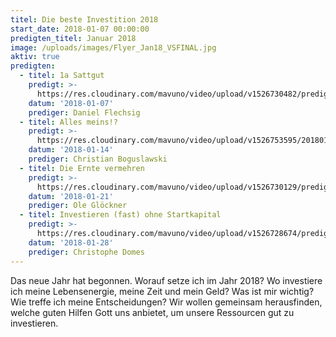 ```yaml
---
titel: Die beste Investition 2018
start_date: 2018-01-07 00:00:00
predigten_titel: Januar 2018
image: /uploads/images/Flyer_Jan18_VSFINAL.jpg
aktiv: true
predigten:
  - titel: 1a Sattgut
    predigt: >-
      https://res.cloudinary.com/mavuno/video/upload/v1526730482/predigten/20180107_Predigt_Flechsig_Die_Beste_Investition_01.mp3
    datum: '2018-01-07'
    prediger: Daniel Flechsig
  - titel: Alles meins!?
    predigt: >-
      https://res.cloudinary.com/mavuno/video/upload/v1526753595/20180114_Predigt_Boguslawski_Die_Beste_Investition_02.mp3
    datum: '2018-01-14'
    prediger: Christian Boguslawski
  - titel: Die Ernte vermehren
    predigt: >-
      https://res.cloudinary.com/mavuno/video/upload/v1526730129/predigten/20180121_Predigt_Gloeckner_Die_Beste_Investition_03.mp3
    datum: '2018-01-21'
    prediger: Ole Glöckner
  - titel: Investieren (fast) ohne Startkapital
    predigt: >-
      https://res.cloudinary.com/mavuno/video/upload/v1526728674/predigten/20180128_Predigt_Domes_Die_beste_Investition_04.mp3
    datum: '2018-01-28'
    prediger: Christophe Domes
---
```


Das neue Jahr hat begonnen. Worauf setze ich im Jahr 2018? Wo investiere ich meine Lebensenergie, meine Zeit und mein Geld? Was ist mir wichtig? Wie treffe ich meine Entscheidungen? Wir wollen gemeinsam herausfinden, welche guten Hilfen Gott uns anbietet, um unsere Ressourcen gut zu investieren.